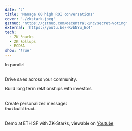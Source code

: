 ```yaml
---
date: '3'
title: 'Manage 60 high ROI conversations'
cover: './zkstark.jpeg'
github: 'https://github.com/decentral-inc/secret-voting'
external: 'https://youtu.be/-RvbNYu_Eo4'
tech:
  - ZK Snarks
  - ZK Rollups
  - ECDSA
show: 'true'
---
```


In parallel.<br/><br/>

Drive sales across your community.<br/>

Build long term relationships with investors<br/><br/>

Create personalized messages<br/>
that build trust.<br/><br/>

Demo at ETH SF with ZK-Starks, viewable on [Youtube](https://youtu.be/-RvbNYu_Eo4)
